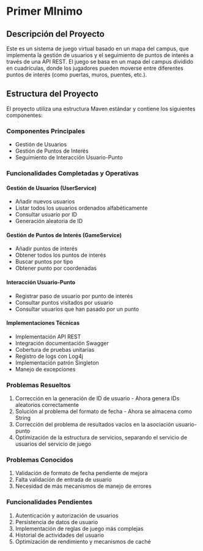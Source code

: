 # Primer MInimo
## Descripción del Proyecto
Este es un sistema de juego virtual basado en un mapa del campus, que implementa la gestión de usuarios y el seguimiento de puntos de interés a través de una API REST. El juego se basa en un mapa del campus dividido en cuadrículas, donde los jugadores pueden moverse entre diferentes puntos de interés (como puertas, muros, puentes, etc.).

## Estructura del Proyecto
El proyecto utiliza una estructura Maven estándar y contiene los siguientes componentes:

### Componentes Principales
- Gestión de Usuarios
- Gestión de Puntos de Interés
- Seguimiento de Interacción Usuario-Punto


### Funcionalidades Completadas y Operativas

#### Gestión de Usuarios (UserService)
- Añadir nuevos usuarios
- Listar todos los usuarios ordenados alfabéticamente
- Consultar usuario por ID
- Generación aleatoria de ID

#### Gestión de Puntos de Interés (GameService)
- Añadir puntos de interés
- Obtener todos los puntos de interés
- Buscar puntos por tipo
- Obtener punto por coordenadas

#### Interacción Usuario-Punto
- Registrar paso de usuario por punto de interés
- Consultar puntos visitados por usuario
- Consultar usuarios que han pasado por un punto

#### Implementaciones Técnicas
- Implementación API REST
- Integración documentación Swagger
- Cobertura de pruebas unitarias
- Registro de logs con Log4j
-  Implementación patrón Singleton
- Manejo de excepciones

### Problemas Resueltos
1. Corrección en la generación de ID de usuario - Ahora genera IDs aleatorios correctamente
2. Solución al problema del formato de fecha - Ahora se almacena como String
3. Corrección del problema de resultados vacíos en la asociación usuario-punto
4. Optimización de la estructura de servicios, separando el servicio de usuarios del servicio de juego

### Problemas Conocidos
1. Validación de formato de fecha pendiente de mejora
2. Falta validación de entrada de usuario
3. Necesidad de más mecanismos de manejo de errores

### Funcionalidades Pendientes
1. Autenticación y autorización de usuarios
2. Persistencia de datos de usuario
3. Implementación de reglas de juego más complejas
4. Historial de actividades del usuario
5. Optimización de rendimiento y mecanismos de caché

